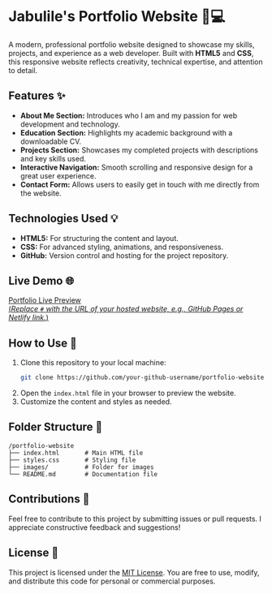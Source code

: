 # **Jabulile's Portfolio Website** 🎨💻

A modern, professional portfolio website designed to showcase my skills, projects, and experience as a web developer. Built with **HTML5** and **CSS**, this responsive website reflects creativity, technical expertise, and attention to detail.

## **Features** ✨
- **About Me Section:** Introduces who I am and my passion for web development and technology.
- **Education Section:** Highlights my academic background with a downloadable CV.
- **Projects Section:** Showcases my completed projects with descriptions and key skills used.
- **Interactive Navigation:** Smooth scrolling and responsive design for a great user experience.
- **Contact Form:** Allows users to easily get in touch with me directly from the website.

## **Technologies Used** 💡
- **HTML5:** For structuring the content and layout.
- **CSS:** For advanced styling, animations, and responsiveness.
- **GitHub:** Version control and hosting for the project repository.

## **Live Demo** 🌐
[Portfolio Live Preview](#)  
[(*Replace `#` with the URL of your hosted website, e.g., GitHub Pages or Netlify link.*)](https://jabulile-tech.github.io/Portfolio-Website-/)

## **How to Use** 🚀
1. Clone this repository to your local machine:
   ```bash
   git clone https://github.com/your-github-username/portfolio-website.git
   ```
2. Open the `index.html` file in your browser to preview the website.
3. Customize the content and styles as needed.

## **Folder Structure** 📂
```
/portfolio-website
├── index.html       # Main HTML file
├── styles.css       # Styling file
├── images/          # Folder for images
└── README.md        # Documentation file
```

## **Contributions** 🤝
Feel free to contribute to this project by submitting issues or pull requests. I appreciate constructive feedback and suggestions!

## **License** 📜
This project is licensed under the [MIT License](https://opensource.org/licenses/MIT). You are free to use, modify, and distribute this code for personal or commercial purposes.

